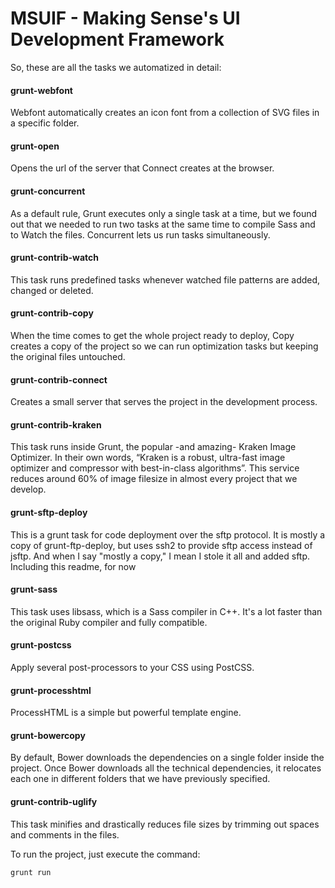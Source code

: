  MSUIF - Making Sense's UI Development Framework
==============

So, these are all the tasks we automatized in detail:

#### grunt-webfont

Webfont automatically creates an icon font from a collection of SVG files in a specific folder.

#### grunt-open

Opens the url of the server that Connect creates at the browser.

#### grunt-concurrent

As a default rule, Grunt executes only a single task at a time, but we found out that we needed to run two tasks at the same time to compile Sass and to Watch the files. Concurrent lets us run tasks simultaneously.

#### grunt-contrib-watch

This task runs predefined tasks whenever watched file patterns are added, changed or deleted.

#### grunt-contrib-copy

When the time comes to get the whole project ready to deploy, Copy creates a copy of the project so we can run optimization tasks but keeping the original files untouched.

#### grunt-contrib-connect

Creates a small server that serves the project in the development process.

#### grunt-contrib-kraken

This task runs inside Grunt, the popular -and amazing- Kraken Image Optimizer. In their own words, “Kraken is a robust, ultra-fast image optimizer and compressor with best-in-class algorithms”. This service reduces around 60% of image filesize in almost every project that we develop.

#### grunt-sftp-deploy

This is a grunt task for code deployment over the sftp protocol. It is mostly a copy of grunt-ftp-deploy, but uses ssh2 to provide sftp access instead of jsftp. And when I say "mostly a copy," I mean I stole it all and added sftp. Including this readme, for now

#### grunt-sass

This task uses libsass, which is a Sass compiler in C++. It's a lot faster than the original Ruby compiler and fully compatible.

#### grunt-postcss

Apply several post-processors to your CSS using PostCSS.

#### grunt-processhtml

ProcessHTML is a simple but powerful template engine.

#### grunt-bowercopy

By default, Bower downloads the dependencies on a single folder inside the project. Once Bower downloads all the technical dependencies, it relocates each one in different folders that we have previously specified.

#### grunt-contrib-uglify
 
This task minifies and drastically reduces file sizes by trimming out spaces and comments in the files.

To run the project, just execute the command: 
```Bash
grunt run
```

